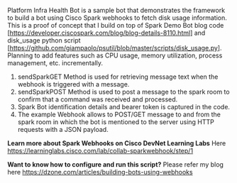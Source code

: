 
Platform Infra Health Bot is a sample bot that demonstrates the framework to build a bot using Cisco Spark webhooks to fetch disk usage information. This is a proof of concept that I build on top of Spark Demo Bot blog code [https://developer.ciscospark.com/blog/blog-details-8110.html] and disk_usage python script [https://github.com/giampaolo/psutil/blob/master/scripts/disk_usage.py]. Planning to add features such as CPU usage, memory utilization, process management, etc. incrementally.

1. sendSparkGET Method is used for retrieving message text when the webhook is triggered with a message.
2. sendSparkPOST Method is used to post a message to the spark room to confirm that a command was received and processed.
3. Spark Bot identification details and bearer token is captured in the code.
4. The example Webhook allows to POST/GET message to and from the spark room in which the bot is mentioned to the server using HTTP requests with a JSON payload. 

<b>Learn more about Spark Webhooks on Cisco DevNet Learning Labs</b> 
Here https://learninglabs.cisco.com/lab/collab-sparkwebhook/step/1

<b>Want to know how to configure and run this script?</b>
Please refer my blog here https://dzone.com/articles/building-bots-using-webhooks



